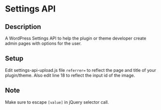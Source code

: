 # Settings API

## Description

A WordPress Settings API to help the plugin or theme developer create admin pages with options for the user.

Setup
-----

Edit settings-api-upload.js file ```referrer=``` to reflect the page and title of your plugin/theme. Also edit line 18 to reflect the input id of the image.

Note
----

Make sure to escape ```[value]``` in jQuery selector call.

